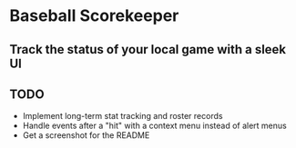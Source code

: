 # Baseball Scorekeeper

## Track the status of your local game with a sleek UI

## TODO
- Implement long-term stat tracking and roster records
- Handle events after a "hit" with a context menu instead of alert menus
- Get a screenshot for the README

